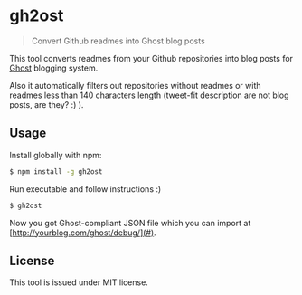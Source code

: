 gh2ost
======

> Convert Github readmes into Ghost blog posts

This tool converts readmes from your Github repositories into blog posts for [Ghost](https://ghost.org/) blogging system.

Also it automatically filters out repositories without readmes or with readmes less than 140 characters length (tweet-fit description are not blog posts, are they? :) ).

## Usage

Install globally with npm:

```bash
$ npm install -g gh2ost
```

Run executable and follow instructions :)

```bash
$ gh2ost
```

Now you got Ghost-compliant JSON file which you can import at [http://yourblog.com/ghost/debug/](#).

## License

This tool is issued under MIT license.